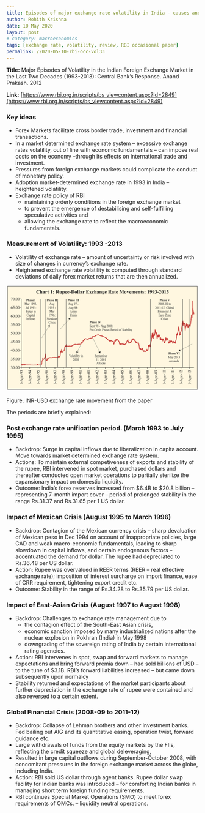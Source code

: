 ```yaml
---
title: Episodes of major exchange rate volatility in India - causes and counter-measures
author: Rohith Krishna
date: 10 May 2020
layout: post
# category: macroeconomics
tags: [exchange rate, volatility, review, RBI occasional paper]
permalink: /2020-05-10-rbi-occ-vol33
---
```



**Title:** Major Episodes of Volatility in the Indian Foreign Exchange Market in the Last Two Decades (1993-2013): Central Bank’s Response. Anand Prakash. 2012

**Link:** [https://www.rbi.org.in/scripts/bs_viewcontent.aspx?Id=2849](https://www.rbi.org.in/scripts/bs_viewcontent.aspx?Id=2849)

### Key ideas

- Forex Markets facilitate cross border trade, investment and financial transactions.
- In a market determined exchange rate system – excessive exchange rates volatility, out of line with economic fundamentals – can impose real costs on the economy –through its effects on international trade and investment.
- Pressures from foreign exchange markets could complicate the conduct of monetary policy.
- Adoption market-determined exchange rate in 1993 in India – heightened volatility.
- Exchange rate policy of RBI
    - maintaining orderly conditions in the foreign exchange market
    - to prevent the emergence of destabilising and self-fulfilling speculative activities and
    - allowing the exchange rate to reflect the macroeconomic fundamentals.

### Measurement of Volatility: 1993 -2013

- Volatility of exchange rate – amount of uncertainty or risk involved with size of changes in currency’s exchange rate.
- Heightened exchange rate volatility is computed through standard deviations of daily forex market returns that are then annualized.

![page01img03](/rbi2020/images/page01img03.png)

Figure. INR-USD exchange rate movement from the paper

The periods are briefly explained:

### Post exchange rate unification period. (March 1993 to July 1995)

- Backdrop: Surge in capital inflows due to liberalization in capita account. Move towards market determined exchange rate system.
- Actions: To maintain external competiveness of exports and stability of the rupee, RBI intervened in spot market, purchased dollars and thereafter conducted open market operations to partially sterilize the expansionary impact on domestic liquidity.
- Outcome: India’s forex reserves increased from $6.4B to $20.8 billion – representing 7-month import cover – period of prolonged stability in the range Rs.31.37 and Rs.31.65 per 1 US dollar.

### Impact of Mexican Crisis (August 1995 to March 1996)

- Backdrop: Contagion of the Mexican currency crisis – sharp devaluation of Mexican peso in Dec 1994 on account of inappropriate policies, large CAD and weak macro-economic fundamentals, leading to sharp slowdown in capital inflows, and certain endogenous factors – accentuated the demand for dollar. The rupee had depreciated to Rs.36.48 per US dollar.
- Action: Rupee was overvalued in REER terms (REER – real effective exchange rate); imposition of interest surcharge on import finance, ease of CRR requirement, tightening export credit etc.
- Outcome: Stability in the range of Rs.34.28 to Rs.35.79 per US dollar.

### Impact of East-Asian Crisis (August 1997 to August 1998)

- Backdrop: Challenges to exchange rate management due to
    - the contagion effect of the South-East Asian crisis,
    - economic sanction imposed by many industrialized nations after the nuclear explosion in Pokhran (India) in May 1998
    - downgrading of the sovereign rating of India by certain international rating agencies.
- Action: RBI intervenes in spot, swap and forward markets to manage expectations and bring forward premia down – had sold billions of USD – to the tune of $3.1B. RBI’s forward liabilities increased – but came down subsequently upon normalcy
- Stability returned and expectations of the market participants about further depreciation in the exchange rate of rupee were contained and also reversed to a certain extent.

### Global Financial Crisis (2008-09 to 2011-12)

- Backdrop: Collapse of Lehman brothers and other investment banks. Fed bailing out AIG and its quantitative easing, operation twist, forward guidance etc.
- Large withdrawals of funds from the equity markets by the FIIs, reflecting the credit squeeze and global deleveraging,
- Resulted in large capital outflows during September-October 2008, with concomitant pressures in the foreign exchange market across the globe, including India.
- Action: RBI sold US dollar through agent banks. Rupee dollar swap facility for Indian banks was introduced – for comforting Indian banks in managing short term foreign funding requirements.
- RBI continues Special Market Operations (SMO) to meet forex requirements of OMCs. – liquidity neutral operations.
